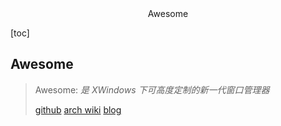 <center>Awesome</center>





[toc]





## Awesome

> Awesome: *是 XWindows 下可高度定制的新一代窗口管理器*
>
> [github](https://github.com/awesomeWM/awesome) [arch wiki](https://wiki.archlinuxcn.org/wiki/Awesome) [blog](https://blog.kelu.org/tech/2021/12/29/linux-awesome-wm.html)
>
> 